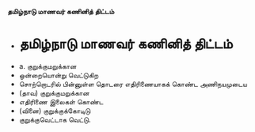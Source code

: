 **தமிழ்நாடு மாணவர் கணினித் திட்டம்**
- # தமிழ்நாடு மாணவர் கணினித் திட்டம்
- a. குறுக்குமறுக்கான
- ஒன்றையொன்று வெட்டுகிற
- சொற்றொடரில் பின்னுள்ள தொடரை எதிரிணையாகக் கொண்ட அணிநயமுடைய
- (தாவ) குறுக்குமறுக்கான
- எதிரிணை இலைகள் கொண்ட
- (வினை) குறுக்குக்கோடிடு
- குறுக்குவெட்டாக வெட்டு.

